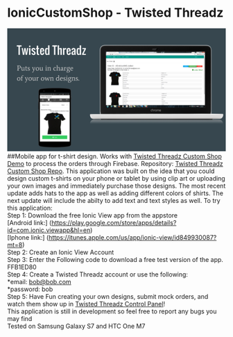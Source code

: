 # IonicCustomShop - Twisted Threadz  
![Twisted Threadz and Custom Shop](https://github.com/kristophercowley/Online-Resume/blob/master/img/twisted.png)
##Mobile app for t-shirt design.  Works with [Twisted Threadz Custom Shop Demo](http://kristophercowley.github.io/Custom-Shop-Manager/#/home)  to process the orders through Firebase. Repository: [Twisted Threadz Custom Shop Repo](https://github.com/kristophercowley/Custom-Shop-Manager).
This application was built on the idea that you could design custom t-shirts on your phone or tablet by using clip art or uploading your own images and immediately purchase those designs. The most recent update adds hats to the app as well as adding different colors of shirts. The next update will include the abilty to add text and text styles as well. 
To try this application:  
Step 1: Download the free Ionic View app from the appstore  
[Android link:] (https://play.google.com/store/apps/details?id=com.ionic.viewapp&hl=en)  
[Iphone link:] (https://itunes.apple.com/us/app/ionic-view/id849930087?mt=8)  
Step 2: Create an Ionic View Account  
Step 3: Enter the Following code to download a free test version of the app.  
 FFB1ED80  
Step 4: Create a Twisted Threadz account or use the following:  
*email: bob@bob.com   
*password: bob  
Step 5: Have Fun creating your own designs, submit mock orders,   and watch them show up in [Twisted Threadz Control Panel](http://kristophercowley.github.io/Custom-Shop-Manager/#/home)!  
This application is still in development so
feel free to report any bugs you may find    
Tested on Samsung Galaxy S7 and HTC One M7

